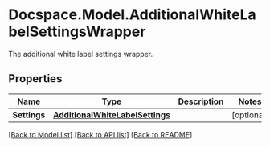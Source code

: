 # Docspace.Model.AdditionalWhiteLabelSettingsWrapper
The additional white label settings wrapper.

## Properties

Name | Type | Description | Notes
------------ | ------------- | ------------- | -------------
**Settings** | [**AdditionalWhiteLabelSettings**](AdditionalWhiteLabelSettings.md) |  | [optional] 

[[Back to Model list]](../README.md#documentation-for-models) [[Back to API list]](../README.md#documentation-for-api-endpoints) [[Back to README]](../README.md)


